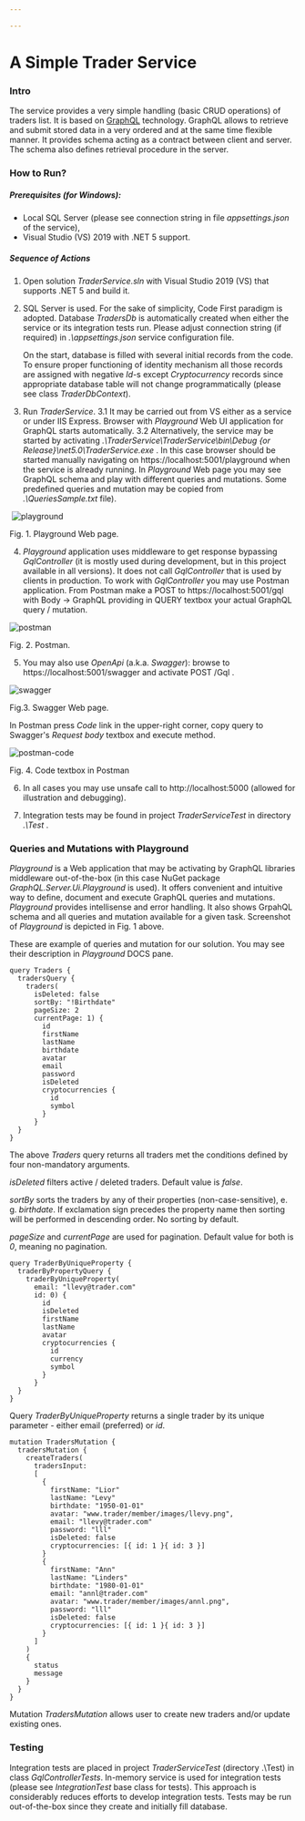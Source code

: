 ```yaml
---

---
```


# A Simple Trader Service



### Intro

The service provides a very simple handling (basic CRUD operations) of traders list. It is based on [GraphQL](https://en.wikipedia.org/wiki/GraphQL) technology. GraphQL allows to retrieve and submit stored data in a very ordered and at the same time flexible manner. It provides schema acting as a contract between client and server. The schema also defines retrieval procedure in the server.



### How to Run?

##### Prerequisites (for Windows):

 - Local SQL Server (please see connection string in file *appsettings.json* of the service),
 - Visual Studio (VS) 2019 with .NET 5 support.



##### Sequence of Actions

1. Open solution *TraderService.sln* with Visual Studio 2019 (VS) that supports .NET 5 and build it.

2. SQL Server is used. For the sake of simplicity, Code First paradigm is adopted. Database *TradersDb* is automatically created when either the service or its integration tests run. Please adjust connection string (if required) in  *.\appsettings.json* service configuration file.

    On the start, database is filled with several initial records from the code. To ensure proper functioning of identity mechanism all those records are assigned with negative *Id*-s except *Cryptocurrency* records since appropriate database table will not change programmatically (please see class *TraderDbContext*).  

3. Run *TraderService*.
    3.1 It may be carried out from VS either as a service or under IIS Express.
    Browser with *Playground* Web UI application for GraphQL starts automatically.
    3.2 Alternatively, the service may be started by activating *.\TraderService\TraderService\bin\Debug {or Release}\net5.0\TraderService.exe* .
    In this case browser should be started manually navigating on https://localhost:5001/playground when the service is already running.
    In *Playground* Web page you may see GraphQL schema and play with different queries and mutations. Some predefined queries and mutation may be copied from *.\QueriesSample.txt* file).

​    ![playground](_docs/playground.png)

Fig. 1. Playground Web page.



4. *Playground* application uses middleware to get response bypassing *GqlController* (it is mostly used during development, but in this project available in all versions). It does not call *GqlController* that is used by clients in production. To work with *GqlController* you may use Postman application.
   From Postman make a POST to https://localhost:5001/gql with Body -> GraphQL providing in QUERY textbox your actual GraphQL query / mutation.



![postman](_docs/postman.png)

Fig. 2. Postman.



5. You may also use *OpenApi* (a.k.a. *Swagger*): browse to https://localhost:5001/swagger and activate POST /Gql .



![swagger](_docs/swagger.png)

Fig.3. Swagger Web page.



In Postman press *Code* link in the upper-right corner, copy query to Swagger's *Request body* textbox and execute method.



![postman-code](_docs/postman-code.png)

Fig. 4. Code textbox in Postman



6. In all cases you may use unsafe call to http://localhost:5000 (allowed for illustration and debugging).

7. Integration tests may be found in project *TraderServiceTest* in directory *.\Test* .

   

### Queries and Mutations with Playground

*Playground* is a Web application that may be activating by GraphQL libraries middleware out-of-the-box (in this case NuGet package *GraphQL.Server.Ui.Playground* is used). It offers convenient and intuitive way to  define, document and execute GraphQL queries and mutations. *Playground* provides intellisense and error handling. It also shows GrpahQL schema and all queries and mutation available for a given task. Screenshot of *Playground* is depicted in Fig. 1 above.   

These are example of queries and mutation for our solution. You may see their description in *Playground* DOCS pane.




```
query Traders {
  tradersQuery {
    traders(
      isDeleted: false 
      sortBy: "!Birthdate"
      pageSize: 2
      currentPage: 1) {
        id
        firstName
        lastName
        birthdate
        avatar
        email
        password
        isDeleted
        cryptocurrencies {
          id
          symbol
        }
      }
  }
}
```


The above *Traders* query returns all traders met the conditions defined by four non-mandatory arguments.

*isDeleted* filters active / deleted traders. Default value is *false*. 

*sortBy* sorts the traders by any of their properties (non-case-sensitive), e. g. *birthdate*. If exclamation sign precedes the property name then sorting will be performed in descending order.  No sorting by default.

*pageSize* and *currentPage* are used for pagination. Default value for both is *0*, meaning no pagination. 


```
query TraderByUniqueProperty {
  traderByPropertyQuery {
    traderByUniqueProperty(
      email: "llevy@trader.com"
      id: 0) {
        id
        isDeleted
        firstName
        lastName
        avatar
        cryptocurrencies {
          id
          currency
          symbol
        }
      }
  }
}
```


Query *TraderByUniqueProperty* returns a single trader by its unique parameter - either email (preferred) or *id*.


```
mutation TradersMutation {
  tradersMutation {
    createTraders(
      tradersInput: 
      [
        {
          firstName: "Lior"
          lastName: "Levy"
          birthdate: "1950-01-01"
          avatar: "www.trader/member/images/llevy.png",
          email: "llevy@trader.com"
          password: "lll"    
          isDeleted: false
          cryptocurrencies: [{ id: 1 }{ id: 3 }]
        }
        {
          firstName: "Ann"
          lastName: "Linders"
          birthdate: "1980-01-01"
          email: "annl@trader.com"
          avatar: "www.trader/member/images/annl.png",
          password: "lll"    
          isDeleted: false
          cryptocurrencies: [{ id: 1 }{ id: 3 }]
        }
      ]
    ) 
    {
      status
      message
    }
  }
}
```

Mutation *TradersMutation* allows user to create new traders and/or update existing ones.



### Testing

Integration tests are placed in project *TraderServiceTest* (directory .\Test) in class *GqlControllerTests*.  In-memory service is used for integration tests (please see *IntegrationTest* base class for tests). This approach is considerably reduces efforts to develop integration tests. Tests may be run out-of-the-box since they create and initially fill database.



 